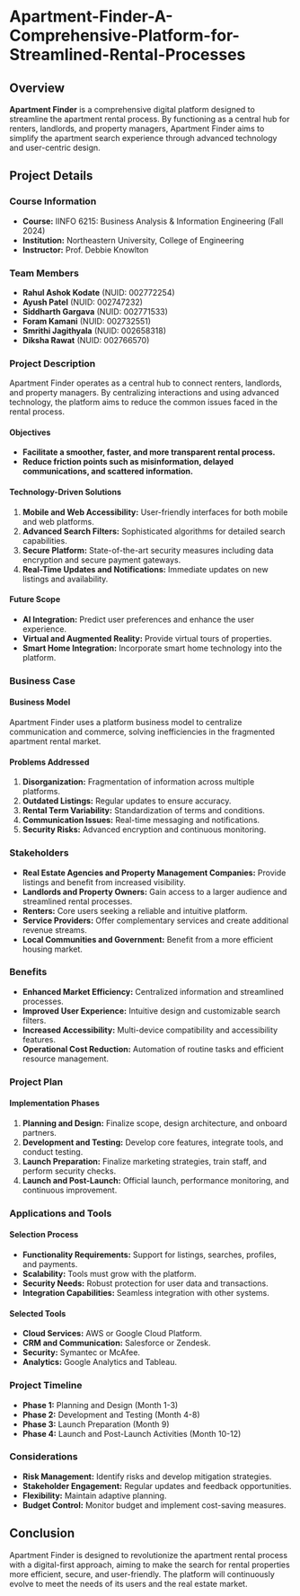 # Apartment-Finder-A-Comprehensive-Platform-for-Streamlined-Rental-Processes

## Overview

**Apartment Finder** is a comprehensive digital platform designed to streamline the apartment rental process. By functioning as a central hub for renters, landlords, and property managers, Apartment Finder aims to simplify the apartment search experience through advanced technology and user-centric design.

## Project Details

### Course Information
- **Course:** IINFO 6215: Business Analysis & Information Engineering (Fall 2024)
- **Institution:** Northeastern University, College of Engineering
- **Instructor:** Prof. Debbie Knowlton

### Team Members
- **Rahul Ashok Kodate** (NUID: 002772254)
- **Ayush Patel** (NUID: 002747232)
- **Siddharth Gargava** (NUID: 002771533)
- **Foram Kamani** (NUID: 002732551)
- **Smrithi Jagithyala** (NUID: 002658318)
- **Diksha Rawat** (NUID: 002766570)

### Project Description

Apartment Finder operates as a central hub to connect renters, landlords, and property managers. By centralizing interactions and using advanced technology, the platform aims to reduce the common issues faced in the rental process.

#### Objectives
- **Facilitate a smoother, faster, and more transparent rental process.**
- **Reduce friction points such as misinformation, delayed communications, and scattered information.**

#### Technology-Driven Solutions
1. **Mobile and Web Accessibility:** User-friendly interfaces for both mobile and web platforms.
2. **Advanced Search Filters:** Sophisticated algorithms for detailed search capabilities.
3. **Secure Platform:** State-of-the-art security measures including data encryption and secure payment gateways.
4. **Real-Time Updates and Notifications:** Immediate updates on new listings and availability.

#### Future Scope
- **AI Integration:** Predict user preferences and enhance the user experience.
- **Virtual and Augmented Reality:** Provide virtual tours of properties.
- **Smart Home Integration:** Incorporate smart home technology into the platform.

### Business Case

#### Business Model
Apartment Finder uses a platform business model to centralize communication and commerce, solving inefficiencies in the fragmented apartment rental market.

#### Problems Addressed
1. **Disorganization:** Fragmentation of information across multiple platforms.
2. **Outdated Listings:** Regular updates to ensure accuracy.
3. **Rental Term Variability:** Standardization of terms and conditions.
4. **Communication Issues:** Real-time messaging and notifications.
5. **Security Risks:** Advanced encryption and continuous monitoring.

### Stakeholders
- **Real Estate Agencies and Property Management Companies:** Provide listings and benefit from increased visibility.
- **Landlords and Property Owners:** Gain access to a larger audience and streamlined rental processes.
- **Renters:** Core users seeking a reliable and intuitive platform.
- **Service Providers:** Offer complementary services and create additional revenue streams.
- **Local Communities and Government:** Benefit from a more efficient housing market.

### Benefits
- **Enhanced Market Efficiency:** Centralized information and streamlined processes.
- **Improved User Experience:** Intuitive design and customizable search filters.
- **Increased Accessibility:** Multi-device compatibility and accessibility features.
- **Operational Cost Reduction:** Automation of routine tasks and efficient resource management.

### Project Plan

#### Implementation Phases
1. **Planning and Design:** Finalize scope, design architecture, and onboard partners.
2. **Development and Testing:** Develop core features, integrate tools, and conduct testing.
3. **Launch Preparation:** Finalize marketing strategies, train staff, and perform security checks.
4. **Launch and Post-Launch:** Official launch, performance monitoring, and continuous improvement.

### Applications and Tools

#### Selection Process
- **Functionality Requirements:** Support for listings, searches, profiles, and payments.
- **Scalability:** Tools must grow with the platform.
- **Security Needs:** Robust protection for user data and transactions.
- **Integration Capabilities:** Seamless integration with other systems.

#### Selected Tools
- **Cloud Services:** AWS or Google Cloud Platform.
- **CRM and Communication:** Salesforce or Zendesk.
- **Security:** Symantec or McAfee.
- **Analytics:** Google Analytics and Tableau.

### Project Timeline
- **Phase 1:** Planning and Design (Month 1-3)
- **Phase 2:** Development and Testing (Month 4-8)
- **Phase 3:** Launch Preparation (Month 9)
- **Phase 4:** Launch and Post-Launch Activities (Month 10-12)

### Considerations
- **Risk Management:** Identify risks and develop mitigation strategies.
- **Stakeholder Engagement:** Regular updates and feedback opportunities.
- **Flexibility:** Maintain adaptive planning.
- **Budget Control:** Monitor budget and implement cost-saving measures.

## Conclusion
Apartment Finder is designed to revolutionize the apartment rental process with a digital-first approach, aiming to make the search for rental properties more efficient, secure, and user-friendly. The platform will continuously evolve to meet the needs of its users and the real estate market.

